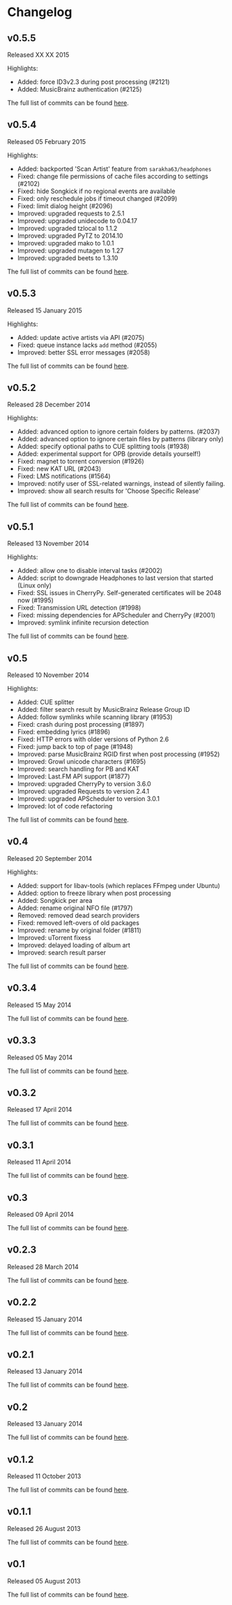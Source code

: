 # Changelog

## v0.5.5
Released XX XX 2015

Highlights:
* Added: force ID3v2.3 during post processing (#2121)
* Added: MusicBrainz authentication (#2125)

The full list of commits can be found [here](https://github.com/rembo10/headphones/compare/v0.5.4...v0.5.5).

## v0.5.4
Released 05 February 2015

Highlights:
* Added: backported 'Scan Artist' feature from `sarakha63/headphones`
* Fixed: change file permissions of cache files according to settings (#2102)
* Fixed: hide Songkick if no regional events are available
* Fixed: only reschedule jobs if timeout changed (#2099)
* Fixed: limit dialog height (#2096)
* Improved: upgraded requests to 2.5.1
* Improved: upgraded unidecode to 0.04.17
* Improved: upgraded tzlocal to 1.1.2
* Improved: upgraded PyTZ to 2014.10
* Improved: upgraded mako to 1.0.1
* Improved: upgraded mutagen to 1.27
* Improved: upgraded beets to 1.3.10

The full list of commits can be found [here](https://github.com/rembo10/headphones/compare/v0.5.3...v0.5.4).

## v0.5.3
Released 15 January 2015

Highlights:
* Added: update active artists via API (#2075)
* Fixed: queue instance lacks `add` method (#2055)
* Improved: better SSL error messages (#2058)

The full list of commits can be found [here](https://github.com/rembo10/headphones/compare/v0.5.2...v0.5.3).

## v0.5.2
Released 28 December 2014

Highlights:
* Added: advanced option to ignore certain folders by patterns. (#2037)
* Added: advanced option to ignore certain files by patterns (library only)
* Added: specify optional paths to CUE splitting tools (#1938)
* Added: experimental support for OPB (provide details yourself!)
* Fixed: magnet to torrent conversion (#1926)
* Fixed: new KAT URL (#2043)
* Fixed: LMS notifications (#1564)
* Improved: notify user of SSL-related warnings, instead of silently failing.
* Improved: show all search results for 'Choose Specific Release'

The full list of commits can be found [here](https://github.com/rembo10/headphones/compare/v0.5.1...v0.5.2).

## v0.5.1
Released 13 November 2014

Highlights:
* Added: allow one to disable interval tasks (#2002)
* Added: script to downgrade Headphones to last version that started (Linux only)
* Fixed: SSL issues in CherryPy. Self-generated certificates will be 2048 now (#1995)
* Fixed: Transmission URL detection (#1998)
* Fixed: missing dependencies for APScheduler and CherryPy (#2001)
* Improved: symlink infinite recursion detection

The full list of commits can be found [here](https://github.com/rembo10/headphones/compare/v0.5...v0.5.1).

## v0.5
Released 10 November 2014

Highlights:
* Added: CUE splitter
* Added: filter search result by MusicBrainz Release Group ID
* Added: follow symlinks while scanning library (#1953)
* Fixed: crash during post processing (#1897)
* Fixed: embedding lyrics (#1896)
* Fixed: HTTP errors with older versions of Python 2.6
* Fixed: jump back to top of page (#1948)
* Improved: parse MusicBrainz RGID first when post processing (#1952)
* Improved: Growl unicode characters (#1695)
* Improved: search handling for PB and KAT
* Improved: Last.FM API support (#1877)
* Improved: upgraded CherryPy to version 3.6.0
* Improved: upgraded Requests to version 2.4.1
* Improved: upgraded APScheduler to version 3.0.1
* Improved: lot of code refactoring

The full list of commits can be found [here](https://github.com/rembo10/headphones/compare/v0.4...v0.5).

## v0.4
Released 20 September 2014

Highlights:
* Added: support for libav-tools (which replaces FFmpeg under Ubuntu)
* Added: option to freeze library when post processing
* Added: Songkick per area
* Added: rename original NFO file (#1797)
* Removed: removed dead search providers
* Fixed: removed left-overs of old packages
* Improved: rename by original folder (#1811)
* Improved: uTorrent fixess
* Improved: delayed loading of album art
* Improved: search result parser

The full list of commits can be found [here](https://github.com/rembo10/headphones/compare/v0.3.4...v0.4).

## v0.3.4
Released 15 May 2014

The full list of commits can be found [here](https://github.com/rembo10/headphones/compare/v0.3.3...v0.3.4).

## v0.3.3
Released 05 May 2014

The full list of commits can be found [here](https://github.com/rembo10/headphones/compare/v0.3.2...v0.3.3).

## v0.3.2
Released 17 April 2014

The full list of commits can be found [here](https://github.com/rembo10/headphones/compare/v0.3.1...v0.3.2).

## v0.3.1
Released 11 April 2014

The full list of commits can be found [here](https://github.com/rembo10/headphones/compare/v0.3...v0.3.1).

## v0.3
Released 09 April 2014

The full list of commits can be found [here](https://github.com/rembo10/headphones/compare/v0.2.3...v0.3).

## v0.2.3
Released 28 March 2014

The full list of commits can be found [here](https://github.com/rembo10/headphones/compare/v0.2.2...v0.2.3).

## v0.2.2
Released 15 January 2014

The full list of commits can be found [here](https://github.com/rembo10/headphones/compare/v0.2.1...v0.2.2).

## v0.2.1
Released 13 January 2014

The full list of commits can be found [here](https://github.com/rembo10/headphones/compare/v0.2...v0.2.1).

## v0.2
Released 13 January 2014

The full list of commits can be found [here](https://github.com/rembo10/headphones/compare/v0.1.2...v0.2).

## v0.1.2
Released 11 October 2013

The full list of commits can be found [here](https://github.com/rembo10/headphones/compare/v0.1.1...v0.1.2).

## v0.1.1
Released 26 August 2013

The full list of commits can be found [here](https://github.com/rembo10/headphones/compare/v0.1...v0.1.1).

## v0.1
Released 05 August 2013

The full list of commits can be found [here](https://github.com/rembo10/headphones/compare/2156e1341405d07c5bcfbe994f6b354b32d94cda...v0.1).